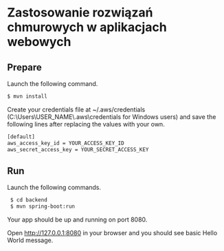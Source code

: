 # Zastosowanie rozwiązań chmurowych w aplikacjach webowych

## Prepare

Launch the following command.

 ```sh
 $ mvn install
```

Create your credentials file at ~/.aws/credentials (C:\Users\USER_NAME\\.aws\credentials for Windows users) and save the following lines after replacing the values with your own.

```sh
[default]
aws_access_key_id = YOUR_ACCESS_KEY_ID
aws_secret_access_key = YOUR_SECRET_ACCESS_KEY
```

## Run

Launch the following commands.

```sh
 $ cd backend
 $ mvn spring-boot:run
 ```

Your app should be up and running on port 8080. 
 
 Open http://127.0.0.1:8080 in your browser and you should see basic Hello World message.
